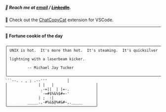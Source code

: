 ##### :calling: Reach me at **[email](mailto:johannes@stenmark.in)** ***/*** **[~~LinkedIn~~](https://www.linkedin.com/in/johannes-stenmark)**.
:feet: Check out the [ChatCopyCat](https://github.com/jstenmark/ChatCopyCat) extension for VSCode.

---
#### :cookie: Fortune cookie of the day
```smalltalk
╭─────────────────────────────────────────────────────────────────────╮
│ UNIX is hot.  It's more than hot.  It's steaming.  It's quicksilver │
│ lightning with a laserbeam kicker.                                  │
│         -- Michael Jay Tucker                                       │
╰─────────────────────────────────────────────────────────────────────╯
```--. . , ; .--'''         │
│              | |   |                   │
│               .-=||  | |=-.            │
│               `-=#$%&%$#=-'            │
│              | ;  :|                   │
│         _____.,-#%&$@%#&#~,._____      │
╰────────────────────────────────────────╯
```

